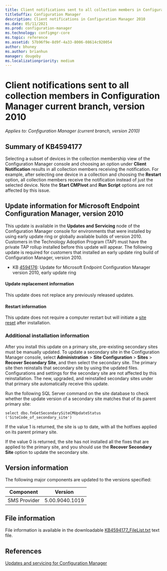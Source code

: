 ```yaml
---
title: Client notifications sent to all collection members in Configuration Manager current branch, version 2010
titleSuffix: Configuration Manager
description: Client notifications in Configuration Manager 2010
ms.date: 05/11/2021
ms.prod: configuration-manager
ms.technology: configmgr-core
ms.topic: reference
ms.assetid: 57b96f9e-8d9f-4a33-8006-08614c920054
author: bhuney
ms.author: brianhun
manager: dougeby
ms.localizationpriority: medium
---
```


# Client notifications sent to all collection members in Configuration Manager current branch, version 2010

*Applies to: Configuration Manager (current branch, version 2010)*

## Summary of KB4594177
Selecting a subset of devices in the collection membership view of the Configuration Manager console and choosing an option under **Client Notification** results in all collection members receiving the notification. 
For example, after selecting one device in a collection and choosing the **Restart** option, all collection members receive the notification instead of just the selected device. 
Note the **Start CMPivot** and **Run Script** options are not affected by this issue.

## Update information for Microsoft Endpoint Configuration Manager, version 2010
This update is available in the **Updates and Servicing** node of the Configuration Manager console for environments that were installed by using early update ring or globally available builds of version 2010.
Customers in the Technology Adoption Program (TAP) must have the private TAP rollup installed before this update will appear.
The following update is required for customers that installed an early update ring build of Configuration Manager, version 2010.

- KB [4594176](../../hotfix/2010/4594176.md): Update for Microsoft Endpoint Configuration Manager version 2010, early update ring

#### Update replacement information

This update does not replace any previously released updates.

#### Restart information

This update does not require a computer restart but will initiate a [site reset](../../core/servers/manage/modify-your-infrastructure.md#bkmk_reset) after installation.

### Additional installation information

After you install this update on a primary site, pre-existing secondary sites must be manually updated. To update a secondary site in the Configuration Manager console, select **Administration** > **Site Configuration** > **Sites** >  **Recover Secondary Site**, and then select the secondary site. The primary site then reinstalls that secondary site by using the updated files. Configurations and settings for the secondary site are not affected by this reinstallation. The new, upgraded, and reinstalled secondary sites under that primary site automatically receive this update.

Run the following SQL Server command on the site database to check whether the update version of a secondary site matches that of its parent primary site:
   ```code
   select dbo.fnGetSecondarySiteCMUpdateStatus ('SiteCode_of_secondary_site')
   ```
If the value 1 is returned, the site is up to date, with all the hotfixes applied on its parent primary site.

If the value 0 is returned, the site has not installed all the fixes that are applied to the primary site, and you should use the **Recover Secondary Site** option to update the secondary site.

## Version information
The following major components are updated to the versions specified:

|Component |Version |
|---|---|
| SMS Provider | 5.00.9040.1019 |

## File information
File information is available in the downloadable [KB4594177_FileList.txt](https://aka.ms/KB4594177_FileList) text file.

## References
[Updates and servicing for Configuration Manager](../../core/servers/manage/updates.md)